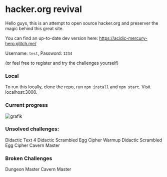 # hacker.org revival

Hello guys, this is an attempt to open source hacker.org and preserver the magic behind this great site.

You can find an up-to-date dev version here: https://acidic-mercury-hero.glitch.me/

Username: `test`, Password: `1234`

(or feel free to register and try the challenges yourself)

### Local

To run this locally, clone the repo, run `npm install` and `npm start`. Visit localhost:3000.

### Current progress

![grafik](https://user-images.githubusercontent.com/13507950/90256300-d243f480-de45-11ea-9b7b-ff80e37ec3f1.png)

### Unsolved challenges:

Didactic Text 4
Didactic Scrambled Egg Cipher Warmup
Didactic Scrambled Egg Cipher
Cavern Master

### Broken Challenges

Dungeon Master
Cavern Master
